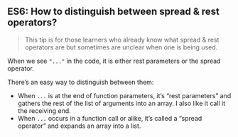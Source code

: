 ## ES6: How to distinguish between spread & rest operators?

> This tip is for those learners who already know what spread & rest operators are but sometimes are unclear when one is being used.

When we see `"..."` in the code, it is either rest parameters or the spread operator.

There’s an easy way to distinguish between them:

*   When `...` is at the end of function parameters, it’s “rest parameters” and gathers the rest of the list of arguments into an array. I also like it call it the receiving end.
*   When `...` occurs in a function call or alike, it’s called a “spread operator” and expands an array into a list.